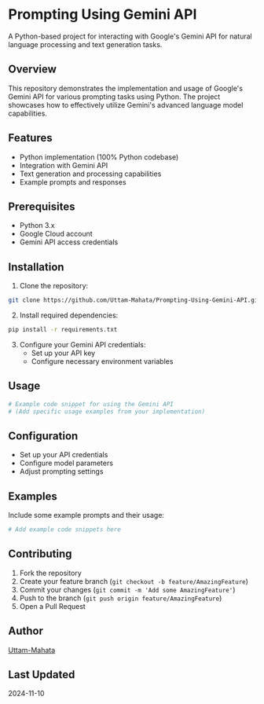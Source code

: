


# Prompting Using Gemini API

A Python-based project for interacting with Google's Gemini API for natural language processing and text generation tasks.

## Overview

This repository demonstrates the implementation and usage of Google's Gemini API for various prompting tasks using Python. The project showcases how to effectively utilize Gemini's advanced language model capabilities.

## Features

- Python implementation (100% Python codebase)
- Integration with Gemini API
- Text generation and processing capabilities
- Example prompts and responses

## Prerequisites

- Python 3.x
- Google Cloud account
- Gemini API access credentials

## Installation

1. Clone the repository:
```bash
git clone https://github.com/Uttam-Mahata/Prompting-Using-Gemini-API.git
```

2. Install required dependencies:
```bash
pip install -r requirements.txt
```

3. Configure your Gemini API credentials:
   - Set up your API key
   - Configure necessary environment variables

## Usage

```python
# Example code snippet for using the Gemini API
# (Add specific usage examples from your implementation)
```


## Configuration

- Set up your API credentials
- Configure model parameters
- Adjust prompting settings

## Examples

Include some example prompts and their usage:

```python
# Add example code snippets here
```

## Contributing

1. Fork the repository
2. Create your feature branch (`git checkout -b feature/AmazingFeature`)
3. Commit your changes (`git commit -m 'Add some AmazingFeature'`)
4. Push to the branch (`git push origin feature/AmazingFeature`)
5. Open a Pull Request

## Author

[Uttam-Mahata](https://github.com/Uttam-Mahata)



## Last Updated

2024-11-10
```

